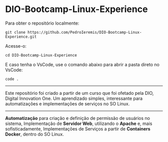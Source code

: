 # DIO-Bootcamp-Linux-Experience

Para obter o repositório localmente:

```shell
git clone https://github.com/PedroIeremis/DIO-Bootcamp-Linux-Experience.git
```

Acesse-o:
```shell
cd DIO-Bootcamp-Linux-Experience
```

 E caso tenha o VsCode, use o comando abaixo para abrir a pasta direto no VsCode:
 ```shell
code .
```

---

Este repositório foi criado a partir de um curso que foi ofetado pela DIO, Digital Innovation One. Um aprendizado simples, interessante para automatizações e implementações de serviços no SO Linux.

---

__Automatização__ para criação e definição de permissão de usuários no sistema, Implementação de __Servidor Web__, utilizando o __Apache__ e, mais sofisticadamente, Implementações de Serviços a partir de __Containers Docker__, dentro do SO Linux.